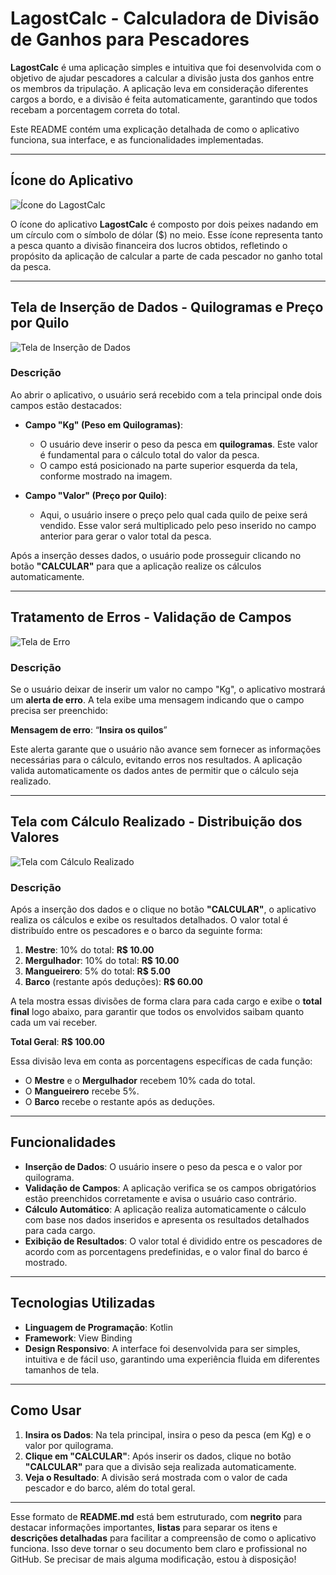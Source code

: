 # LagostCalc - Calculadora de Divisão de Ganhos para Pescadores

**LagostCalc** é uma aplicação simples e intuitiva que foi desenvolvida com o objetivo de ajudar pescadores a calcular a divisão justa dos ganhos entre os membros da tripulação. A aplicação leva em consideração diferentes cargos a bordo, e a divisão é feita automaticamente, garantindo que todos recebam a porcentagem correta do total.

Este README contém uma explicação detalhada de como o aplicativo funciona, sua interface, e as funcionalidades implementadas.

---

## Ícone do Aplicativo

![Ícone do LagostCalc](https://github.com/user-attachments/assets/feb38a29-2e55-4b7a-9bdc-da91a1e33da6)

O ícone do aplicativo **LagostCalc** é composto por dois peixes nadando em um círculo com o símbolo de dólar ($) no meio. Esse ícone representa tanto a pesca quanto a divisão financeira dos lucros obtidos, refletindo o propósito da aplicação de calcular a parte de cada pescador no ganho total da pesca.

---

## Tela de Inserção de Dados - Quilogramas e Preço por Quilo

![Tela de Inserção de Dados](https://github.com/user-attachments/assets/a0b31e44-4f74-4965-bef5-229f58242940)

### **Descrição**

Ao abrir o aplicativo, o usuário será recebido com a tela principal onde dois campos estão destacados:

- **Campo "Kg" (Peso em Quilogramas)**:
  - O usuário deve inserir o peso da pesca em **quilogramas**. Este valor é fundamental para o cálculo total do valor da pesca.
  - O campo está posicionado na parte superior esquerda da tela, conforme mostrado na imagem.

- **Campo "Valor" (Preço por Quilo)**:
  - Aqui, o usuário insere o preço pelo qual cada quilo de peixe será vendido. Esse valor será multiplicado pelo peso inserido no campo anterior para gerar o valor total da pesca.

Após a inserção desses dados, o usuário pode prosseguir clicando no botão **"CALCULAR"** para que a aplicação realize os cálculos automaticamente.

---

## Tratamento de Erros - Validação de Campos

![Tela de Erro](https://github.com/user-attachments/assets/e1e77a48-df11-4470-9c02-196fc2efb15e)

### **Descrição**

Se o usuário deixar de inserir um valor no campo "Kg", o aplicativo mostrará um **alerta de erro**. A tela exibe uma mensagem indicando que o campo precisa ser preenchido:

**Mensagem de erro**: “**Insira os quilos**”

Este alerta garante que o usuário não avance sem fornecer as informações necessárias para o cálculo, evitando erros nos resultados. A aplicação valida automaticamente os dados antes de permitir que o cálculo seja realizado.

---

## Tela com Cálculo Realizado - Distribuição dos Valores

![Tela com Cálculo Realizado](https://github.com/user-attachments/assets/4bc8c06b-5241-4196-8aac-22024ec5b657)

### **Descrição**

Após a inserção dos dados e o clique no botão **"CALCULAR"**, o aplicativo realiza os cálculos e exibe os resultados detalhados. O valor total é distribuído entre os pescadores e o barco da seguinte forma:

1. **Mestre**: 10% do total: **R$ 10.00**
2. **Mergulhador**: 10% do total: **R$ 10.00**
3. **Mangueirero**: 5% do total: **R$ 5.00**
4. **Barco** (restante após deduções): **R$ 60.00**

A tela mostra essas divisões de forma clara para cada cargo e exibe o **total final** logo abaixo, para garantir que todos os envolvidos saibam quanto cada um vai receber.

**Total Geral**: **R$ 100.00**

Essa divisão leva em conta as porcentagens específicas de cada função:

- O **Mestre** e o **Mergulhador** recebem 10% cada do total.
- O **Mangueirero** recebe 5%.
- O **Barco** recebe o restante após as deduções.

---

## Funcionalidades

- **Inserção de Dados**: O usuário insere o peso da pesca e o valor por quilograma.
- **Validação de Campos**: A aplicação verifica se os campos obrigatórios estão preenchidos corretamente e avisa o usuário caso contrário.
- **Cálculo Automático**: A aplicação realiza automaticamente o cálculo com base nos dados inseridos e apresenta os resultados detalhados para cada cargo.
- **Exibição de Resultados**: O valor total é dividido entre os pescadores de acordo com as porcentagens predefinidas, e o valor final do barco é mostrado.

---

## Tecnologias Utilizadas

- **Linguagem de Programação**: Kotlin
- **Framework**: View Binding
- **Design Responsivo**: A interface foi desenvolvida para ser simples, intuitiva e de fácil uso, garantindo uma experiência fluida em diferentes tamanhos de tela.

---

## Como Usar

1. **Insira os Dados**: Na tela principal, insira o peso da pesca (em Kg) e o valor por quilograma.
2. **Clique em "CALCULAR"**: Após inserir os dados, clique no botão **"CALCULAR"** para que a divisão seja realizada automaticamente.
3. **Veja o Resultado**: A divisão será mostrada com o valor de cada pescador e do barco, além do total geral.

---

Esse formato de **README.md** está bem estruturado, com **negrito** para destacar informações importantes, **listas** para separar os itens e **descrições detalhadas** para facilitar a compreensão de como o aplicativo funciona. Isso deve tornar o seu documento bem claro e profissional no GitHub. Se precisar de mais alguma modificação, estou à disposição!
